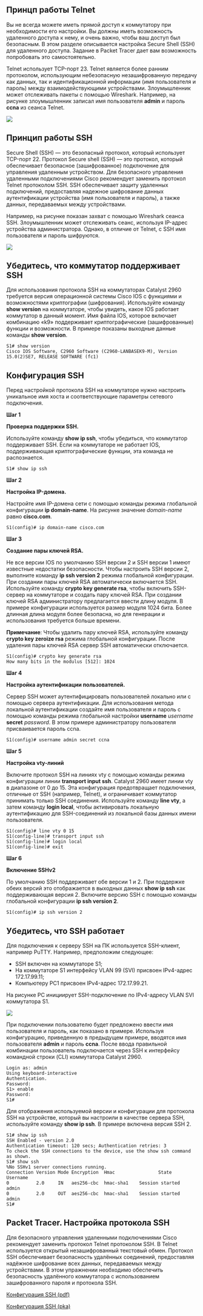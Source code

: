 <!-- 1.3.1 -->
## Принцп работы Telnet

Вы не всегда можете иметь прямой доступ к коммутатору при необходимости его настройки. Вы должны иметь возможность удаленного доступа к нему, и очень важно, чтобы ваш доступ был безопасным. В этом разделе описывается настройка Secure Shell (SSH) для удаленного доступа. Задание в Packet Tracer дает вам возможность попробовать это самостоятельно.

Telnet использует TCP-порт 23. Telnet является более ранним протоколом, использующим небезопасную незашифрованную передачу как данных, так и идентификационной информации (имя пользователя и пароль) между взаимодействующими устройствами. Злоумышленник может отслеживать пакеты с помощью Wireshark. Например, на рисунке злоумышленник записал имя пользователя **admin** и пароль **ccna** из сеанса Telnet.

![](./assets/1.3.1.png)
<!-- /courses/srwe-dl/af9ea780-34fe-11eb-b1b2-9b1b0c1f7e0d/afb58ae5-34fe-11eb-b1b2-9b1b0c1f7e0d/assets/c9645700-1c27-11ea-af09-3b2e6521927c.svg -->

<!--
скриншот захвата кадов с помощью  WireShark сеанса Telnet, показывающего имя пользователя и пароль, отправленные в открытом тексте
-->

<!-- 1.3.2 -->
## Принцип работы SSH

Secure Shell (SSH) — это безопасный протокол, который использует TCP-порт 22. Протокол Secure shell (SSH) — это протокол, который обеспечивает безопасное (зашифрованное) подключение для управления удаленным устройством. Для безопасного управления удаленными подключениями Cisco рекомендует заменить протокол Telnet протоколом SSH. SSH обеспечивает защиту удаленных подключений, предоставляя надежное шифрование данных аутентификации устройства (имя пользователя и пароль), а также данных, передаваемых между устройствами.

Например, на рисунке показан захват с помощью Wireshark сеанса SSH. Злоумышленник может отслеживать сеанс, используя IP-адрес устройства администратора. Однако, в отличие от Telnet, с SSH имя пользователя и пароль шифруются.

![](./assets/1.3.2.png)
<!-- /courses/srwe-dl/af9ea780-34fe-11eb-b1b2-9b1b0c1f7e0d/afb58ae5-34fe-11eb-b1b2-9b1b0c1f7e0d/assets/c964cc30-1c27-11ea-af09-3b2e6521927c.svg -->

<!--
скриншот захвата WireShark сеанса SSH, показывающего имя пользователя и пароль зашифрованы
-->

<!-- 1.3.3 -->
## Убедитесь, что коммутатор поддерживает SSH

Для использования протокола SSH на коммутаторах Catalyst 2960 требуется версия операционной системы Cisco IOS с функциями и возможностями криптографии (шифрования). Используйте команду **show version** на коммутаторе, чтобы увидеть, какое IOS работает коммутатор в данный момент. Имя файла IOS, которое включает комбинацию «k9» поддерживает криптографические (зашифрованные) функции и возможности. В примере показаны выходные данные  команды **show version**.

```
S1# show version
Cisco IOS Software, C2960 Software (C2960-LANBASEK9-M), Version 15.0(2)SE7, RELEASE SOFTWARE (fc1)
```

<!-- 1.3.4 -->
## Конфигурация SSH

Перед настройкой протокола SSH на коммутаторе нужно настроить уникальное имя хоста и соответствующие параметры сетевого подключения.

**Шаг 1**

**Проверка поддержки SSH.**

Используйте команду **show ip ssh**, чтобы убедиться, что коммутатор поддерживает SSH. Если на коммутаторе не работает IOS, поддерживающая криптографические функции, эта команда не распознается.

```
S1# show ip ssh 
```

**Шаг 2**

**Настройка IP-домена.**

Настройте имя IP-домена сети с помощью команды режима глобальной конфигурации **ip domain-name**. На рисунке значение _domain-name_ равно **cisco.com**.

```
S1(config)# ip domain-name cisco.com
```

**Шаг 3**

**Создание пары ключей RSA.**

Не все версии IOS по умолчанию SSH версии 2 и SSH версии 1 имеют известные недостатки безопасности. Чтобы настроить SSH версии 2, выполните команду **ip ssh version 2** режима глобальной конфигурации. При создании пары ключей RSA автоматически включается SSH. Используйте команду **crypto key generate rsa**, чтобы включить SSH-сервер на коммутаторе и создать пару ключей RSA. При создании ключей RSA администратору предлагается ввести длину модуля. В примере конфигурации используется размер модуля 1024 бита. Более длинная длина модуля более безопасна, но для генерации и использования требуется больше времени.

**Примечание**: Чтобы удалить пару ключей RSA, используйте команду **crypto key zeroize rsa** режима глобальной конфигурации. После удаления пары ключей RSA сервер SSH автоматически отключается.

```
S1(config)# crypto key generate rsa
How many bits in the modulus [512]: 1024 
```

**Шаг 4**

**Настройка аутентификации пользователей.**

Сервер SSH может аутентифицировать пользователей локально или с помощью сервера аутентификации. Для использования метода локальной аутентификации создайте имя пользователя и пароль с помощью команды режима глобальной настройки **username** _username_ **secret** _password_. В этом примере администратору пользователя присваивается пароль ccna.

```
S1(config)# username admin secret ccna
```

**Шаг 5**

**Настройка vty-линий** 

Включите протокол SSH на линиях vty с помощью команды режима конфигурации линии **transport input ssh**. Catalyst 2960 имеет линии vty в диапазоне от 0 до 15. Эта конфигурация предотвращает подключения, отличные от SSH (например, Telnet), и ограничивает коммутатор принимать только SSH соединения. Используйте команду **line vty**, а затем команду **login local**, чтобы активировать локальную аутентификацию для SSH-соединений из локальной базы данных имени пользователя.

```
S1(config)# line vty 0 15
S1(config-line)# transport input ssh
S1(config-line)# login local
S1(config-line)# exit
```

**Шаг 6**

**Включение SSHv2**

По умолчанию SSH поддерживает обе версии 1 и 2. При поддержке обеих версий это отображается в выходных данных **show ip ssh** как поддерживающая версия 2. Включите версию SSH с помощью команды глобальной конфигурации **ip ssh version 2**. 

```
S1(config)# ip ssh version 2
```

<!-- 1.3.5 -->
## Убедитесь, что SSH работает

Для подключения к серверу SSH на ПК используется SSH-клиент, например PuTTY. Например, предположим следующее:

* SSH включен на коммутаторе S1;
* На коммутаторе S1 интерфейсу VLAN 99 (SVI) присвоен IPv4-адрес 172.17.99.11;
* Компьютеру PC1 присвоен IPv4-адрес 172.17.99.21.

На рисунке PC инициирует SSH-подключение по IPv4-адресу VLAN SVI коммутатора S1.

![](./assets/1.3.5.png)
<!-- /courses/srwe-dl/af9ea780-34fe-11eb-b1b2-9b1b0c1f7e0d/afb58ae5-34fe-11eb-b1b2-9b1b0c1f7e0d/assets/c96875b1-1c27-11ea-af09-3b2e6521927c.svg -->

<!--
На рисунке показан хост, подключенный к коммутатору, и настройки PuTTY для инициирования SSH подключения к SVI коммутатора. Узел PC1 с адресом 172.17.99.21 имеет сетевое подключение к коммутатору S1 с адресом 172.17.99.11. Скриншот конфигурации PuTTY на PC1 показывает адрес 172.17.99.11, введенный в поле Имя узла (или IP-адрес), и 22, введенный в поле Порт. В качестве типа подключения выбран SSH.
-->

При подключении пользователю будет предложено ввести имя пользователя и пароль, как показано в примере. Используя конфигурацию, приведенную в предыдущем примере, вводятся имя пользователя **admin** и пароль **ccna**. После ввода правильной комбинации пользователь подключается через SSH к интерфейсу командной строки (CLI) коммутатора Catalyst 2960.

```
Login as: admin
Using keyboard-interactive
Authentication.
Password:
S1> enable
Password: 
S1#
```

Для отображения используемой версии и конфигурации для протокола SSH на устройстве, который вы настроили в качестве сервера SSH, используйте команду **show ip ssh**. В примере включена версия SSH 2. 

```
S1# show ip ssh
SSH Enabled - version 2.0
Authentication timeout: 120 secs; Authentication retries: 3
To check the SSH connections to the device, use the show ssh command as shown.
S1# show ssh
%No SSHv1 server connections running.
Connection Version Mode Encryption  Hmac                State          Username
0          2.0     IN   aes256-cbc  hmac-sha1    Session started       admin
0          2.0     OUT  aes256-cbc  hmac-sha1    Session started       admin
S1#
```

<!-- 1.3.6 -->
## Packet Tracer. Настройка протокола SSH

Для безопасного управления удаленными подключениями Cisco рекомендует заменить протокол Telnet протоколом SSH. В Telnet используется открытый незашифрованный текстовый обмен. Протокол SSH обеспечивает безопасность удалённых соединений, предоставляя надёжное шифрование всех данных, передаваемых между устройствами. В этом упражнении необходимо обеспечить безопасность удалённого коммутатора с использованием зашифрованного пароля и протокола SSH.

[Конфигурация SSH (pdf)](./assets/1.3.6-packet-tracer---configure-ssh_ru-RU.pdf)

[Конфигурация SSH (pka)](./assets/1.3.6-packet-tracer---configure-ssh_ru-RU.pka)

